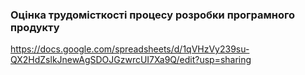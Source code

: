 ### Оцінка трудомісткості процесу розробки програмного продукту
https://docs.google.com/spreadsheets/d/1qVHzVy239su-QX2HdZslkJnewAgSDOJGzwrcUI7Xa9Q/edit?usp=sharing
